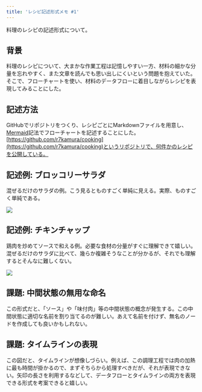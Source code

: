 ```yaml
---
title: 'レシピ記述形式メモ #1'
---
```

料理のレシピの記述形式について。

背景
--

料理のレシピについて、大まかな作業工程は記憶しやすい一方、材料の細かな分量を忘れやすく、また文章を読んでも思い出しにくいという問題を抱えていた。そこで、フローチャートを使い、材料のデータフローに着目しながらレシピを表現してみることにした。

記述方法
----

GitHubでリポジトリをつくり、レシピごとにMarkdownファイルを用意し、[Mermaid](https://mermaid-js.github.io/)記法でフローチャートを記述することにした。[https://github.com/r7kamura/cooking](https://github.com/r7kamura/cooking)というリポジトリで、何件かのレシピを公開している。

記述例: ブロッコリーサラダ
--------------

混ぜるだけのサラダの例。こう見るとものすごく単純に見える。実際、ものすごく単純である。

![](https://lh3.googleusercontent.com/docs/ADP-6oHCh5_7IZTrsYJTbDwMUdfE86xqgWJBjYz8ddN_aLwAgZOW2BH6DyMJB0Hl388y_j90kPTbC6NEsQbOXu8Qv2g-1CyAeKcIdqzVUFBr0qbb0vaMs_lYkieAq1OiAqzC8d-TPtqTBf4eaNm8BBlqnykJVqjcJhzSkUg5X6HnWtEEHheSVXE3573N0na1jhpdCdOM8vXgFBRZ9od4jMKVDh1hHbqbTN-KEoWGLv8SntX_Gl8xeRXhkdaQSBKqp4fNGSf0wCxA0l0c0UyNBGPWT7KivyUibmGXsGkrbK7yxRDSoXlr1L2vQWTLS4I5HuFYNlhNvsmt6pqm2UU1tHI8buYDvFol1BRh_3sDFhvee2L5g_oBi--1X0xvrXtEpwWjxH49_ibGXR285b7Nf98olOHcEgm18FJ9qMUFslkq1NSzWtEAdyjxCHa2DuN8TIeztq6c3qF6RobhgkFhFadKDcXdJB-nZdl5Y9Efnl-H6OcJMarY3Rn9R5ES0xwmP3ZlZul_SV4UN7UXDh07yrRCcADO_6j_KidQ1E3nwZXXB-ls4Rg22FtChiDLPY3k9sdi0tHs1daT3a1T0-GvMpKa5sMH4v95PiQjcgfEv_lmbQ2zshMJ4MRtTF9CnFSOe8auAMYvXIq6Mrq97WACOT8_LrvMVRIv9Algn4KuomuSNjvBKfkyh8WtywdINd_r-9rCcBOwPYHIJxgMnBjEwSWi8KCEypTAgehyqiao07XkSoy_dPw_A2xJ5lcJe7W_khs5sbh716CQCzLqecxNldbwHMRulx_6GUJ2mxKCusDFHr3qF8kGYKEICGZyLQ-ZxhXdiIfNoE1HyCgZ1arcHefDwNI62WOgu1jCgNUZyuv-ESjykDXNZOstqPF6UFbb4bjczluNmp2sslGOkrwv1CSo-w25sYrK54_3KFGtmoAgRpg66kaQ4tyygYQYBdoSU3fjYHrOcqA9Xyflo2xbE3mC73ICk8HLJdBvu_tp2dIcQJVM4qiWfPuaMaiVzh3sfpwykxkKHFiZCzTrTGkz5IEuHBL44aSuqh77jOKhzmRWlvKMT3_Z5cFmfSNWNXI5l8CZgRukExVKtZqPEX6K-444A8mbLX62Y29NRv4Rfy2zEyJ9gz3VCcmDMJ-I_S86PvjGq5aPE6Ionvty0hxP1Vhq1fthcvewSbVZOACMIF5i9F2QiMrfg0ijZRubpJldI76O323B4VnkZHC3msBcj8BeyMIlxB7NkerC4BOkarLXHCepm-_w)

記述例: チキンチャップ
------------

鶏肉を炒めてソースで和える例。必要な食材の分量がすぐに理解できて嬉しい。混ぜるだけのサラダに比べて、幾らか複雑そうなことが分かるが、それでも理解するとそんなに難しくない。

![](https://lh3.googleusercontent.com/docs/ADP-6oFWxpuJdki-EkKVdSfuVM1IcQD8tSWqh3e_T2pKl9Ys-5mkQdYU881UHutQVOtOhC58Gn3lbUL-h71T2fmVBuc5xrcNUK22DMyMXI-ioXH9oQM_ZQ_oaYg9otIo4yFB3nrVu7hOMz0yBQABSNXJqhxLM6YQyinI_AxqyrMjWSFYXbr6jqmkqq5lA_hlpLuQxWohqAxTI5KNeBiKdw6_3v3FVRpzT-ldI0ImnIDRAWcA_6FV-cO04pVcdBBKC0FOzxXVC_Mr3zZITYL0ttLCX6yp4vm3DhSlmf1PWlIsYpuPiV53N3-A-ADqnYx4qyinDm6aQnq4H7HJeEAHMeUjPakfA3Ph19Jmw6CnU6_LK56DGYvZSgXTYm8ytXV7jOBuGHg3BiHvql61Nqk7dVmOlfnAbDZzkbloJLF2qBwdi_3bBNJkJStgHVtYj9JNSEnhGkkOMZVgINAKlZh7nG7oJesV-YT8Qz-9w9Nsb4ET_RUJgGMlfQqKqjVmLcYPmdsa_CudOkZ1dfv0Kq7fAqdznv2-JRUp3WgP4hW3_0gnCzv6KJaEDa0TZ7VqyoO6YLvhqm_AhyCiphwEVFJY1Gha_QNJHmdE0NisAG8gDUJTSihcQFubuUBgj1i4NFo_AhUQI8NkC9Z8sefY68WNEsl2RlfMPgNPLYAEGTrZIY9K6_AIm_KJBPimTXTEgHiOH0Y5BeI4JczYtruTWr2GUjzX8NQ0FReTI4lMZh4bMEGPfNlaOeMQ4uJMwT0IerOsxs86ZzUcb5IE6I7tMGFUQxIbTERDEn2yCl7Mju0rJzTl2_jf4FchSUmrAuXYsMKD9yElBQ-B1hGBQdD_JfKpsPKXG3797sPZ9M9Dh6ZGmwUItlgoR9Eq0yldTh4BwenL0ZT70hc4CpJVc4yFv3050TQq7WcoP51RLcYy03Xv2EoFTitcAr7Eh4bLOWa6dmVXjs8MaXY4T30PFKDktjbwW6FAbytnAMuGUZ4uwdWCIOcuTQGz-zeHugkNuTk5up272qlRZQ6RB7dEMSkj53PSaBw6GbMK6m4M8zFNghbtTwMjxw6ZtyCUMsHMJZ_ysw3T5UcFJIrRpVOfCMfNdVQ_QJaKOrdWguaNtPAeeykLD-6To3faTeWWKfgnmyANR1QHr-OtpONjek9oTtvm7wdsq32BjekFeuOFejDbQfIbgbA-In3ilSFzNMuBxKHhdP-0zAO2RcKnprJViZyzetzukwfJr6l7TzI06TEpd8QlnLZaHaQAmPQD)

課題: 中間状態の無用な命名
--------------

この形式だと、「ソース」や「味付肉」等の中間状態の概念が発生する。この中間状態に適切な名前を割り当てるのが難しい。あえて名前を付けず、無名のノードを作成しても良いかもしれない。

課題: タイムラインの表現
-------------

この図だと、タイムラインが想像しづらい。例えば、この調理工程では肉の加熱に最も時間が掛かるので、まずそちらから処理すべきだが、それが表現できない。矢印の長さを利用するなどして、データフローとタイムラインの両方を表現できる形式を考案できると嬉しい。
